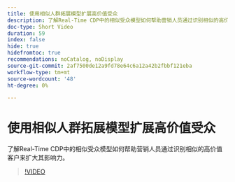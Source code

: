 ```yaml
---
title: 使用相似人群拓展模型扩展高价值受众
description: 了解Real-Time CDP中的相似受众模型如何帮助营销人员通过识别相似的高价值客户来扩大其影响力。
doc-type: Short Video
duration: 59
index: false
hide: true
hidefromtoc: true
recommendations: noCatalog, noDisplay
source-git-commit: 2af7500de12a9fd78e64c6a12a42b2fbbf121eba
workflow-type: tm+mt
source-wordcount: '48'
ht-degree: 0%

---
```



# 使用相似人群拓展模型扩展高价值受众

了解Real-Time CDP中的相似受众模型如何帮助营销人员通过识别相似的高价值客户来扩大其影响力。

<!-- 82_OS512_3442427_58_expanding-highvalue-audiences-with-lookalike-models -->
>[!VIDEO](https://video.tv.adobe.com/v/3458190/?learn=on&enablevpops=true)
